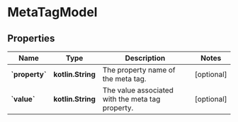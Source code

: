 
# MetaTagModel

## Properties
Name | Type | Description | Notes
------------ | ------------- | ------------- | -------------
**&#x60;property&#x60;** | **kotlin.String** | The property name of the meta tag. |  [optional]
**&#x60;value&#x60;** | **kotlin.String** | The value associated with the meta tag property. |  [optional]




